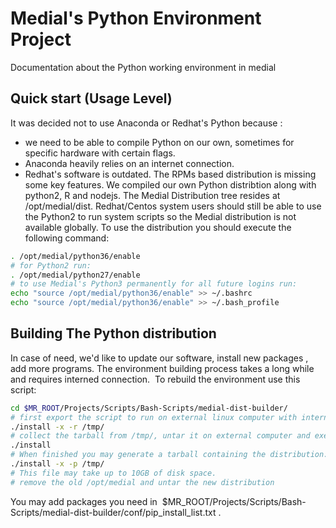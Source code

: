 # Medial's Python Environment Project
Documentation about the Python working environment in medial
## Quick start (Usage Level)
It was decided not to use Anaconda or Redhat's Python because : 
- we need to be able to compile Python on our own, sometimes for specific hardware with certain flags.
- Anaconda heavily relies on an internet connection.
- Redhat's software is outdated. The RPMs based distribution is missing some key features.
We compiled our own Python distribtion along with python2, R and nodejs.
The Medial Distribution tree resides at /opt/medial/dist.
Redhat/Centos system users should still be able to use the Python2 to run system scripts so the Medial distribution is not available globally.
To use the distribution you should execute the following command:
```bash
. /opt/medial/python36/enable
# for Python2 run:
. /opt/medial/python27/enable
# to use Medial's Python3 permanently for all future logins run:
echo "source /opt/medial/python36/enable" >> ~/.bashrc
echo "source /opt/medial/python36/enable" >> ~/.bash_profile
```
## Building The Python distribution
In case of need, we'd like to update our software, install new packages , add more programs. The environment building process takes a long while and requires interned connection. 
To rebuild the environment use this script:
```bash
cd $MR_ROOT/Projects/Scripts/Bash-Scripts/medial-dist-builder/
# first export the script to run on external linux computer with internet connection
./install -x -r /tmp/
# collect the tarball from /tmp/, untar it on external computer and execute
./install
# When finished you may generate a tarball containing the distribution:
./install -x -p /tmp/
# This file may take up to 10GB of disk space. 
# remove the old /opt/medial and untar the new distribution
```
You may add packages you need in  $MR_ROOT/Projects/Scripts/Bash-Scripts/medial-dist-builder/conf/pip_install_list.txt .
 
 
